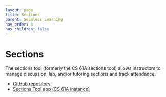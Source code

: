```yaml
---
layout: page
title: Sections
parent: Seamless Learning
nav_order: 3
has_children: false
---
```


# Sections

The sections tool (formerly the CS 61A sections tool) allows instructors to manage discussion, lab, and/or tutoring sections and track attendance.

- [GitHub repository](https://github.com/Cal-CS-61A-Staff/sections)
- [Sections Tool app (CS 61A instance)](https://sections.cs61a.org/)

